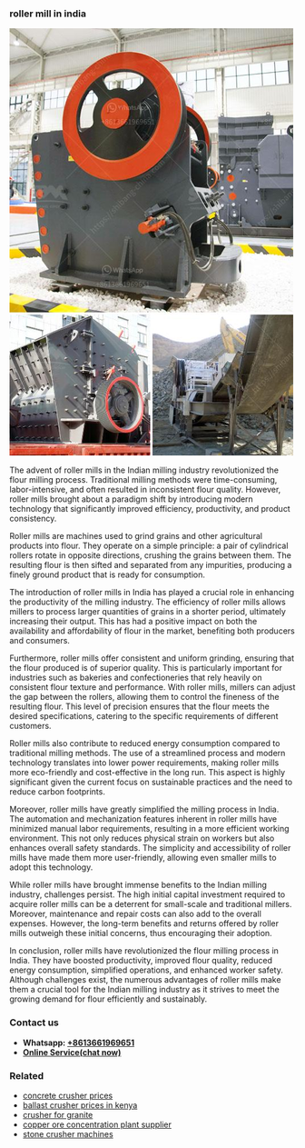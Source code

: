 <h3>roller mill in india</h3><img src='1708587288.jpg' alt=''><p>The advent of roller mills in the Indian milling industry revolutionized the flour milling process. Traditional milling methods were time-consuming, labor-intensive, and often resulted in inconsistent flour quality. However, roller mills brought about a paradigm shift by introducing modern technology that significantly improved efficiency, productivity, and product consistency.</p><p>Roller mills are machines used to grind grains and other agricultural products into flour. They operate on a simple principle: a pair of cylindrical rollers rotate in opposite directions, crushing the grains between them. The resulting flour is then sifted and separated from any impurities, producing a finely ground product that is ready for consumption.</p><p>The introduction of roller mills in India has played a crucial role in enhancing the productivity of the milling industry. The efficiency of roller mills allows millers to process larger quantities of grains in a shorter period, ultimately increasing their output. This has had a positive impact on both the availability and affordability of flour in the market, benefiting both producers and consumers.</p><p>Furthermore, roller mills offer consistent and uniform grinding, ensuring that the flour produced is of superior quality. This is particularly important for industries such as bakeries and confectioneries that rely heavily on consistent flour texture and performance. With roller mills, millers can adjust the gap between the rollers, allowing them to control the fineness of the resulting flour. This level of precision ensures that the flour meets the desired specifications, catering to the specific requirements of different customers.</p><p>Roller mills also contribute to reduced energy consumption compared to traditional milling methods. The use of a streamlined process and modern technology translates into lower power requirements, making roller mills more eco-friendly and cost-effective in the long run. This aspect is highly significant given the current focus on sustainable practices and the need to reduce carbon footprints.</p><p>Moreover, roller mills have greatly simplified the milling process in India. The automation and mechanization features inherent in roller mills have minimized manual labor requirements, resulting in a more efficient working environment. This not only reduces physical strain on workers but also enhances overall safety standards. The simplicity and accessibility of roller mills have made them more user-friendly, allowing even smaller mills to adopt this technology.</p><p>While roller mills have brought immense benefits to the Indian milling industry, challenges persist. The high initial capital investment required to acquire roller mills can be a deterrent for small-scale and traditional millers. Moreover, maintenance and repair costs can also add to the overall expenses. However, the long-term benefits and returns offered by roller mills outweigh these initial concerns, thus encouraging their adoption.</p><p>In conclusion, roller mills have revolutionized the flour milling process in India. They have boosted productivity, improved flour quality, reduced energy consumption, simplified operations, and enhanced worker safety. Although challenges exist, the numerous advantages of roller mills make them a crucial tool for the Indian milling industry as it strives to meet the growing demand for flour efficiently and sustainably.</p><h3>Contact us</h3><ul><li><strong>Whatsapp:&nbsp;<a href="https://wa.me/8613661969651">+8613661969651</a></strong></li><li><a href="https://swt.shibang-china.com/?git&amp;zhl&amp;roller mill in india"><strong>Online Service(chat now)</strong></a></li></ul><h3>Related</h3><ul><li><a href='concrete crusher prices.md'>concrete crusher prices</a></li><li><a href='ballast crusher prices in kenya.md'>ballast crusher prices in kenya</a></li><li><a href='crusher for granite.md'>crusher for granite</a></li><li><a href='copper ore concentration plant supplier.md'>copper ore concentration plant supplier</a></li><li><a href='stone crusher machines.md'>stone crusher machines</a></li></ul>